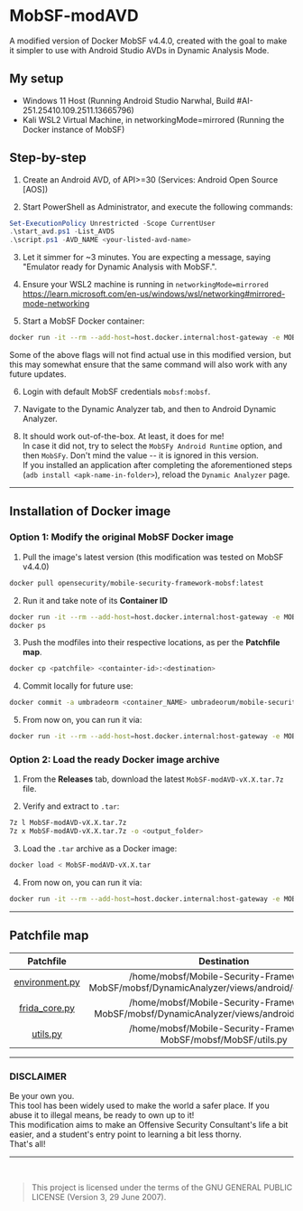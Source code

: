 # MobSF-modAVD
A modified version of Docker MobSF v4.4.0, created with the goal to make it simpler to use with Android Studio AVDs in Dynamic Analysis Mode.

## My setup

- Windows 11 Host
(Running Android Studio Narwhal, Build #AI-251.25410.109.2511.13665796)
- Kali WSL2 Virtual Machine, in networkingMode=mirrored
(Running the Docker instance of MobSF)

## Step-by-step

1. Create an Android AVD, of API>=30 (Services: Android Open Source [AOS])

2. Start PowerShell as Administrator, and execute the following commands:
```powershell
Set-ExecutionPolicy Unrestricted -Scope CurrentUser
.\start_avd.ps1 -List_AVDS
.\script.ps1 -AVD_NAME <your-listed-avd-name>
```

3. Let it simmer for ~3 minutes. You are expecting a message, saying "Emulator ready for Dynamic Analysis with MobSF.".

4. Ensure your WSL2 machine is running in `networkingMode=mirrored`<br/>https://learn.microsoft.com/en-us/windows/wsl/networking#mirrored-mode-networking

5. Start a MobSF Docker container:
```bash
docker run -it --rm --add-host=host.docker.internal:host-gateway -e MOBSF_ANALYZER_IDENTIFIER=emulator-5554 --net host umbradeorum/mobile-security-framework-mobsf-modavd:latest
```
Some of the above flags will not find actual use in this modified version, but this may somewhat ensure that the same command will also work with any future updates.

6. Login with default MobSF credentials `mobsf:mobsf`.

7. Navigate to the Dynamic Analyzer tab, and then to Android Dynamic Analyzer.
8. It should work out-of-the-box. At least, it does for me!<br/>
In case it did not, try to select the `MobSFy Android Runtime` option, and then `MobSFy`. Don't mind the value -- it is ignored in this version.<br/>
If you installed an application after completing the aforementioned steps (`adb install <apk-name-in-folder>`), reload the `Dynamic Analyzer` page.

---

## Installation of Docker image

### Option 1: Modify the original MobSF Docker image

1. Pull the image's latest version (this modification was tested on MobSF v4.4.0)
```bash
docker pull opensecurity/mobile-security-framework-mobsf:latest 
```

2. Run it and take note of its **Container ID**
```bash
docker run -it --rm --add-host=host.docker.internal:host-gateway -e MOBSF_ANALYZER_IDENTIFIER=emulator-5554 --net host opensecurity/mobile-security-framework-mobsf:latest
docker ps
```

3. Push the modfiles into their respective locations, as per the **Patchfile map**.
```bash
docker cp <patchfile> <containter-id>:<destination>
```

4. Commit locally for future use:
```bash
docker commit -a umbradeorm <container_NAME> umbradeorum/mobile-security-framework-mobsf-modavd:latest
```

5. From now on, you can run it via:
```bash
docker run -it --rm --add-host=host.docker.internal:host-gateway -e MOBSF_ANALYZER_IDENTIFIER=emulator-5554 --net host umbradeorum/mobile-security-framework-mobsf-modavd:latest
```

### Option 2: Load the ready Docker image archive

1. From the **Releases** tab, download the latest `MobSF-modAVD-vX.X.tar.7z` file.

2. Verify and extract to `.tar`:
```bash
7z l MobSF-modAVD-vX.X.tar.7z
7z x MobSF-modAVD-vX.X.tar.7z -o <output_folder>
```

3. Load the `.tar` archive as a Docker image:
```bash
docker load < MobSF-modAVD-vX.X.tar
```

4. From now on, you can run it via:
```bash
docker run -it --rm --add-host=host.docker.internal:host-gateway -e MOBSF_ANALYZER_IDENTIFIER=emulator-5554 --net host umbradeorum/mobile-security-framework-mobsf-modavd:latest
```

---

## Patchfile map

| Patchfile | Destination |
|:-:|:-:|
| [environment.py](https://raw.githubusercontent.com/UmbraDeorum/MobSF-modAVD/refs/heads/main/mobsf-android-patchfiles/environment.py?token=GHSAT0AAAAAAC6L3ENC6S5FVUCXKCO52RMS2DF2DNQ) | /home/mobsf/Mobile-Security-Framework-MobSF/mobsf/DynamicAnalyzer/views/android/environment.py |
| [frida_core.py](https://raw.githubusercontent.com/UmbraDeorum/MobSF-modAVD/refs/heads/main/mobsf-android-patchfiles/frida_core.py?token=GHSAT0AAAAAAC6L3ENC4AKIE5THG3FS4ZQO2DF2DZA) | /home/mobsf/Mobile-Security-Framework-MobSF/mobsf/DynamicAnalyzer/views/android/frida_core.py |
| [utils.py](https://raw.githubusercontent.com/UmbraDeorum/MobSF-modAVD/refs/heads/main/mobsf-android-patchfiles/utils.py?token=GHSAT0AAAAAAC6L3ENDEYDKR3PQLPYI37PC2DF2ROA) | /home/mobsf/Mobile-Security-Framework-MobSF/mobsf/MobSF/utils.py |

---

### DISCLAIMER

Be your own you.<br/>
This tool has been widely used to make the world a safer place. If you abuse it to illegal means, be ready to own up to it! <br/>
This modification aims to make an Offensive Security Consultant's life a bit easier, and a student's entry point to learning a bit less thorny.<br/>
That's all!

---

<br/>

> This project is licensed under the terms of the GNU GENERAL PUBLIC LICENSE (Version 3, 29 June 2007).

